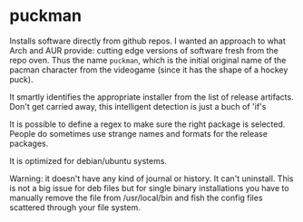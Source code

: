 # puckman

Installs software directly from github repos. I wanted an approach to what Arch and AUR provide: cutting edge versions of software fresh from the repo oven. Thus the name `puckman`, which is the initial original name of the pacman character from the videogame (since it has the shape of a hockey puck). 

It smartly identifies the appropriate installer from the list of release artifacts. Don't get carried away, this intelligent detection is just a buch of 'if's

It is possible to define a regex to make sure the right package is selected. People do sometimes use strange names and formats for the release packages. 

It is optimized for debian/ubuntu systems. 

Warning: it doesn't have any kind of journal or history. It can't uninstall. This is not a big issue for deb files but for single binary installations you have to manually remove the file from /usr/local/bin and fish the config files scattered through your file system. 

